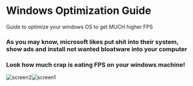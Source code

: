 # Windows Optimization Guide
Guide to optimize your windows OS to get MUCH higher FPS

### As you may know, microsoft likes put shit into their system, show ads and install not wanted bloatware into your computer
### Look how much crap is eating FPS on your windows machine!


![screen2](https://github.com/user-attachments/assets/6888b339-08bf-4479-92e0-2480371bbcf1)![screen1](https://github.com/user-attachments/assets/23cdeb29-d33e-42e0-8cbd-de2b6203e2eb)

